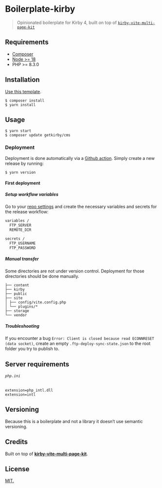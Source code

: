 # Boilerplate-kirby
> Opinionated boilerplate for Kirby 4, built on top of [`kirby-vite-multi-page-kit`](https://github.com/arnoson/kirby-vite-multi-page-kit/tree/main)

## Requirements

- [Composer](https://formulae.brew.sh/formula/composer)
- [Node >= 18](https://nodejs.org/en/download/package-manager)
- PHP >= 8.3.0

## Installation

[Use this template](https://github.com/chevalvert/boilerplate-kirby/generate).

```console
$ composer install
$ yarn install
```

## Usage

```console
$ yarn start
$ composer update getkirby/cms
```

### Deployment

Deployment is done automatically via a [Github action](.github/workflows/release.yml). Simply create a new release by running:
```console
$ yarn version
```

#### First deployment

##### Setup workflow variables

Go to your [repo settings](settings/secrets/actions) and create the necessary variables and secrets for the release workflow:

```bash
variables / 
  FTP_SERVER
  REMOTE_DIR

secrets / 
  FTP_USERNAME
  FTP_PASSWORD
```

##### Manual transfer

Some directories are not under version control. Deployment for those directories should be done manually.

```
├── content
├── kirby
├── public
├── site
│ ├── config/vite.config.php
│ └── plugins/*
├── storage
└── vendor
```

##### Troubleshooting

If you encounter a bug `Error: Client is closed because read ECONNRESET (data socket)`, create an empty `.ftp-deploy-sync-state.json` to the root folder you try to publish to.

## Server requirements 

###### `php.ini`

```
extension=php_intl.dll
extension=intl
```

## Versioning

Because this is a boilerplate and not a library it doesn’t use semantic versioning.

## Credits

Built on top of **[kirby-vite-multi-page-kit](https://github.com/arnoson/kirby-vite-multi-page-kit/tree/main)**.

## License
[MIT.](https://tldrlegal.com/license/mit-license)
